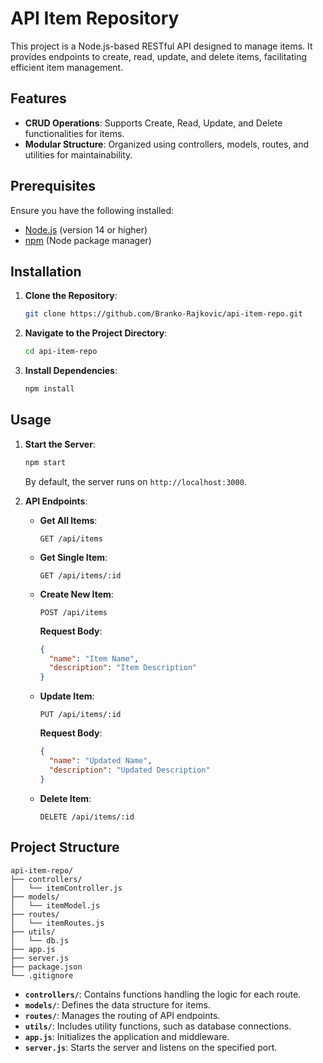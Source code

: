 # API Item Repository

This project is a Node.js-based RESTful API designed to manage items. It provides endpoints to create, read, update, and delete items, facilitating efficient item management.

## Features

- **CRUD Operations**: Supports Create, Read, Update, and Delete functionalities for items.
- **Modular Structure**: Organized using controllers, models, routes, and utilities for maintainability.

## Prerequisites

Ensure you have the following installed:

- [Node.js](https://nodejs.org/) (version 14 or higher)
- [npm](https://www.npmjs.com/) (Node package manager)

## Installation

1. **Clone the Repository**:

   ```bash
   git clone https://github.com/Branko-Rajkovic/api-item-repo.git
   ```

2. **Navigate to the Project Directory**:

   ```bash
   cd api-item-repo
   ```

3. **Install Dependencies**:

   ```bash
   npm install
   ```

## Usage

1. **Start the Server**:

   ```bash
   npm start
   ```

   By default, the server runs on `http://localhost:3000`.

2. **API Endpoints**:

   - **Get All Items**:

     ```http
     GET /api/items
     ```

   - **Get Single Item**:

     ```http
     GET /api/items/:id
     ```

   - **Create New Item**:

     ```http
     POST /api/items
     ```

     **Request Body**:

     ```json
     {
       "name": "Item Name",
       "description": "Item Description"
     }
     ```

   - **Update Item**:

     ```http
     PUT /api/items/:id
     ```

     **Request Body**:

     ```json
     {
       "name": "Updated Name",
       "description": "Updated Description"
     }
     ```

   - **Delete Item**:

     ```http
     DELETE /api/items/:id
     ```

## Project Structure

```plaintext
api-item-repo/
├── controllers/
│   └── itemController.js
├── models/
│   └── itemModel.js
├── routes/
│   └── itemRoutes.js
├── utils/
│   └── db.js
├── app.js
├── server.js
├── package.json
└── .gitignore
```

- **`controllers/`**: Contains functions handling the logic for each route.
- **`models/`**: Defines the data structure for items.
- **`routes/`**: Manages the routing of API endpoints.
- **`utils/`**: Includes utility functions, such as database connections.
- **`app.js`**: Initializes the application and middleware.
- **`server.js`**: Starts the server and listens on the specified port.

